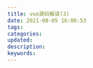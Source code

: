 ```yaml
---
title: vue源码解读(3)
date: 2021-08-05 16:06:53
tags:
categories:
updated:
description:
keywords:
---
```

